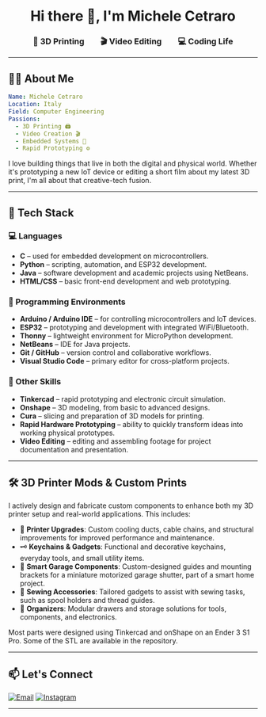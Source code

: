 <h1 align="center">Hi there 👋, I'm Michele Cetraro</h1>
<h3 align="center">🧱 3D Printing  🎬 Video Editing  💻 Coding Life</h3>


---

## 👨‍💻 About Me

```yaml
Name: Michele Cetraro
Location: Italy
Field: Computer Engineering
Passions:
  - 3D Printing 🖨️
  - Video Creation 🎬
  - Embedded Systems 🧠
  - Rapid Prototyping ⚙️
```

I love building things that live in both the digital and physical world. Whether it's prototyping a new IoT device or editing a short film about my latest 3D print, I'm all about that creative-tech fusion.

---

## 🧠 Tech Stack

### 💻 Languages
- **C** – used for embedded development on microcontrollers.
- **Python** – scripting, automation, and ESP32 development.
- **Java** – software development and academic projects using NetBeans.
- **HTML/CSS** – basic front-end development and web prototyping.

### 🧪 Programming Environments
- **Arduino / Arduino IDE** – for controlling microcontrollers and IoT devices.
- **ESP32** – prototyping and development with integrated WiFi/Bluetooth.
- **Thonny** – lightweight environment for MicroPython development.
- **NetBeans** – IDE for Java projects.
- **Git / GitHub** – version control and collaborative workflows.
- **Visual Studio Code** – primary editor for cross-platform projects.

### 🎨 Other Skills
- **Tinkercad** – rapid prototyping and electronic circuit simulation.
- **Onshape** – 3D modeling, from basic to advanced designs.
- **Cura** – slicing and preparation of 3D models for printing.
- **Rapid Hardware Prototyping** – ability to quickly transform ideas into working physical prototypes.
- **Video Editing** – editing and assembling footage for project documentation and presentation.

---


## 🛠️ 3D Printer Mods & Custom Prints

I actively design and fabricate custom components to enhance both my 3D printer setup and real-world applications. This includes:

- 🔧 **Printer Upgrades**: Custom cooling ducts, cable chains, and structural improvements for improved performance and maintenance.
- 🗝️ **Keychains & Gadgets**: Functional and decorative keychains, everyday tools, and small utility items.
- 🏡 **Smart Garage Components**: Custom-designed guides and mounting brackets for a miniature motorized garage shutter, part of a smart home project.
- 🧵 **Sewing Accessories**: Tailored gadgets to assist with sewing tasks, such as spool holders and thread guides.
- 🧰 **Organizers**: Modular drawers and storage solutions for tools, components, and electronics.

Most parts were designed using Tinkercad and onShape on an Ender 3 S1 Pro. Some of the STL are available in the repository.


---


## 📫 Let's Connect

[![Email](https://img.shields.io/badge/Email-Drop%20me%20a%20line-blue?logo=gmail)](mailto:michelecetraro9904@gmail.com)
[![Instagram](https://img.shields.io/badge/Instagram-@michele.3d-orange?logo=instagram)](https://www.instagram.com/michele_cetraro/)

---
